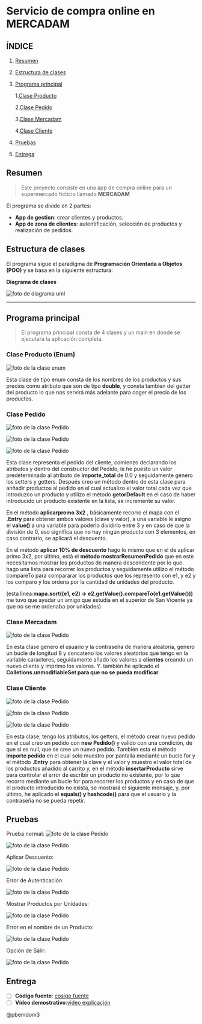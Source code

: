 # Servicio de compra online en MERCADAM

## ÍNDICE

1. [Resumen](#resumen-)
2. [Estructura de clases](#estructura-de-clases)
3. [Programa principal](#programa-principal)
   
   1.[Clase Producto](#clase-producto-enum)

   2.[Clase Pedido](#clase-pedido)

   3.[Clase Mercadam](#clase-mercadam)

   4.[Clase Cliente](#clase-cliente)

4. [Pruebas](#pruebas)
5. [Entrega](#entrega)

## Resumen

> Este proyecto consiste en una app de compra online para un supermercado ficticio llamado **MERCADAM**

El programa se divide en 2 partes:

- **App de gestion**: crear clientes y productos.
- **App de zona de clientes**: autentificación, selección de productos y realización de pedidos.

## Estructura de clases

El programa sigue el paradigma de **Programación Orientada a Objetos (POO)** y se basa en la siguiente estructura:

**Diagrama de clases**

![foto de diagrama uml](img/uml.png)

***

## Programa principal
> El programa principal consta de 4 clases y un main en dónde se ejecutará la aplicación completa.

### Clase Producto (Enum)
![foto de la clase enum](img/claseProducto.png)

Esta clase de tipo enum consta de los nombres de los productos y sus precios como atributo que son de tipo **double**,
y consta tambien del getter del producto lo que nos servirá más adelante para coger el precio de los productos.


### Clase Pedido
![foto de la clase Pedido](img/clasePedido.png)

![foto de la clase Pedido](img/clasePedido2.png)

![foto de la clase Pedido](img/clasePedido3.png)

Esta clase representa el pedido del cliente, comienzo declarando los atributos y dentro del constructor del Pedido, le he puesto un
valor predeterminado al atributo de **importe_total** de 0.0 y seguidamente genero los setters y getters.
Después creo un método dentro de esta clase para anñadir productos al pedido en el cual actualizo el valor total cada vez que introduzco un producto y
utilizo el método **getorDefault** en el caso de haber introducido un producto existente en la lista, se incremente su valor.

En el método **aplicarpromo 3x2** , básicamente recorro el mapa con el **.Entry** para obtener ambos valores (clave y valor),
a una variable le asigno el **value()** a una variable para poderlo dividirlo entre 3 y en caso de que la división de 0, eso significa que no hay ningún producto con 3 elementos, en caso contrario, se aplicará el descuento.

En el método **aplicar 10% de descuento** hago lo mismo que en el de aplicar primo 3x2, por último, está el **método mostrarResumenPedido**
que en este necesitamos mostrar los productos de manera descendente por lo que hago una lista para recorrer los productos y seguidamente utilizo el método compareTo
para compararar los productos que los represento con e1, y e2 y los comparo y los ordena por la cantidad de unidades del producto.

(esta linea:**mapa.sort((e1, e2) -> e2.getValue().compareTo(e1.getValue()))** me tuvo que ayudar un amigo que estudia en el superior de San Vicente ya que no se me ordenaba por unidades)

### Clase Mercadam

![foto de la clase Pedido](img/claseMercadam.png)

En esta clase genero el usuario y la contraseña de manera aleatoria, genero un bucle de longitud 8 y concateno 
los valores aleatorios que tengo en la variable caracteres, seguidamente añado los valores a **clientes** creando
un nuevo cliente y imprimo los valores. Y. también he aplicado el **Colletions.unmodifiableSet para que no se pueda modificar**.

### Clase Cliente
![foto de la clase Pedido](img/claseCliente.png)

![foto de la clase Pedido](img/claseCliente2.png)

![foto de la clase Pedido](img/claseCliente3.png)

En esta clase, tengo los atributos, los getters, el método crear nuevo pedido en el cual creo un pedido con **new Pedido()** y valido con una condición, de que si es null, que se cree un nuevo pedido.
También esta el método **importe pedido** en el cual solo muestro por pantalla mediante un bucle for y el método **.Entry** para obtener la clave y el valor
y muestro el valor total de los productos añadido al carrito y, en el método **insertarProducto** sirve para controlar el error de escribir un producto no existente,
por lo que recorro mediante un bucle for para recorrer los productos y en caso de que el producto introducido no exista, se mostrará el siguiente mensaje, y, por último, 
he aplicado el **equals() y hashcode()** para que el usuario y la contraseña no se pueda repetir.

## Pruebas
Prueba normal:
![foto de la clase Pedido](img/cap1.png)

![foto de la clase Pedido](img/cap2.png)

Aplicar Descuento:

![foto de la clase Pedido](img/descuento.png)

Error de Autenticación:

![foto de la clase Pedido](img/ErrorAutenticacion.png)

Mostrar Productos por Unidades:

![foto de la clase Pedido](img/mostrarPorUnidades.png)

Error en el nombre de un Producto:

![foto de la clase Pedido](img/nombreProductoError.png)

Opción de Salir:

![foto de la clase Pedido](img/terminarPedido.png)


## Entrega
- [ ] **Codigo fuente**: [cosigo fuente](https://github.com/00danielle00/TEMA7/tree/main/Tema-7/src/main/java/mercadam)
- [ ] **Vídeo demostrativo**:[video explicación](img/videoExplicacion.mp4)

@pbemdom3
